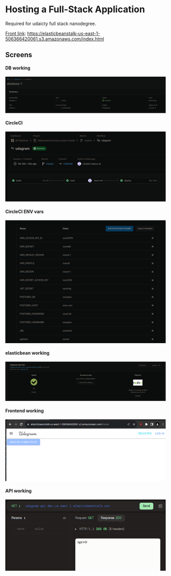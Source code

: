 # Hosting a Full-Stack Application

Required for udaicty full stack nanodegree.

[Front link](https://elasticbeanstalk-us-east-1-506366420061.s3.amazonaws.com/index.html): https://elasticbeanstalk-us-east-1-506366420061.s3.amazonaws.com/index.html

## Screens

#### DB working

![dbWorking](screens/dbWorking.png)

#### CircleCI

![CircleCI](screens/circleCI.png)

#### CircleCI ENV vars

![circleEnv](screens/CircleEnv.png)

#### elasticbean working

![elastic bean](screens/elasticbean.png)

#### Frontend working

![front](screens/frontWorking.png)

#### API working

![apiworking](screens/apiWorking.png)
